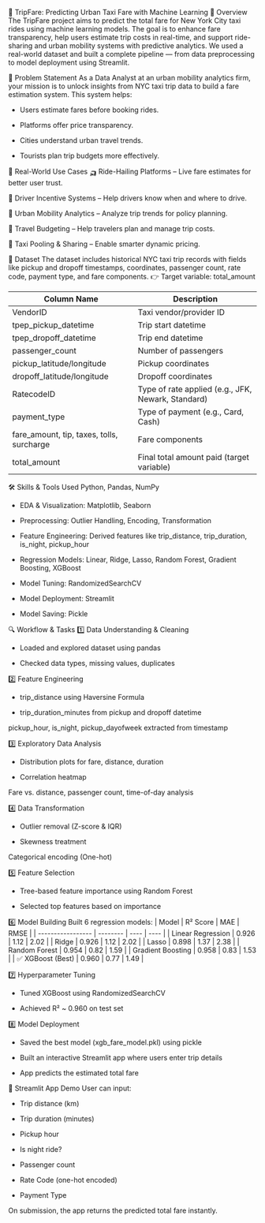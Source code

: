 🚖 TripFare: Predicting Urban Taxi Fare with Machine Learning
📌 Overview
The TripFare project aims to predict the total fare for New York City taxi rides using machine learning models. The goal is to enhance fare transparency, help users estimate trip costs in real-time, and support ride-sharing and urban mobility systems with predictive analytics. We used a real-world dataset and built a complete pipeline — from data preprocessing to model deployment using Streamlit.

🧠 Problem Statement
As a Data Analyst at an urban mobility analytics firm, your mission is to unlock insights from NYC taxi trip data to build a fare estimation system. This system helps:

* Users estimate fares before booking rides.

* Platforms offer price transparency.

* Cities understand urban travel trends.

* Tourists plan trip budgets more effectively.

🎯 Real-World Use Cases
  🛺 Ride-Hailing Platforms – Live fare estimates for better user trust.
  
  🚖 Driver Incentive Systems – Help drivers know when and where to drive.
  
  🌆 Urban Mobility Analytics – Analyze trip trends for policy planning.
  
  🧳 Travel Budgeting – Help travelers plan and manage trip costs.
  
  👥 Taxi Pooling & Sharing – Enable smarter dynamic pricing.

📂 Dataset
The dataset includes historical NYC taxi trip records with fields like pickup and dropoff timestamps, coordinates, passenger count, rate code, payment type, and fare components.
👉 Target variable: total_amount

| Column Name                                | Description                                        |
| ------------------------------------------ | -------------------------------------------------- |
| VendorID                                   | Taxi vendor/provider ID                            |
| tpep\_pickup\_datetime                     | Trip start datetime                                |
| tpep\_dropoff\_datetime                    | Trip end datetime                                  |
| passenger\_count                           | Number of passengers                               |
| pickup\_latitude/longitude                 | Pickup coordinates                                 |
| dropoff\_latitude/longitude                | Dropoff coordinates                                |
| RatecodeID                                 | Type of rate applied (e.g., JFK, Newark, Standard) |
| payment\_type                              | Type of payment (e.g., Card, Cash)                 |
| fare\_amount, tip, taxes, tolls, surcharge | Fare components                                    |
| total\_amount                              | Final total amount paid (target variable)          |

🛠️ Skills & Tools Used
Python, Pandas, NumPy

* EDA & Visualization: Matplotlib, Seaborn

* Preprocessing: Outlier Handling, Encoding, Transformation

* Feature Engineering: Derived features like trip_distance, trip_duration, is_night, pickup_hour

* Regression Models: Linear, Ridge, Lasso, Random Forest, Gradient Boosting, XGBoost

* Model Tuning: RandomizedSearchCV

* Model Deployment: Streamlit

* Model Saving: Pickle

🔍 Workflow & Tasks
1️⃣ Data Understanding & Cleaning
  * Loaded and explored dataset using pandas
  
  * Checked data types, missing values, duplicates

2️⃣ Feature Engineering
  * trip_distance using Haversine Formula
  
  * trip_duration_minutes from pickup and dropoff datetime

pickup_hour, is_night, pickup_dayofweek extracted from timestamp

3️⃣ Exploratory Data Analysis
  * Distribution plots for fare, distance, duration
  
  * Correlation heatmap

Fare vs. distance, passenger count, time-of-day analysis

4️⃣ Data Transformation
  * Outlier removal (Z-score & IQR)
  
  * Skewness treatment

Categorical encoding (One-hot)

5️⃣ Feature Selection
  * Tree-based feature importance using Random Forest
  
  * Selected top features based on importance

6️⃣ Model Building
Built 6 regression models:
| Model             | R² Score | MAE  | RMSE |
| ----------------- | -------- | ---- | ---- |
| Linear Regression | 0.926    | 1.12 | 2.02 |
| Ridge             | 0.926    | 1.12 | 2.02 |
| Lasso             | 0.898    | 1.37 | 2.38 |
| Random Forest     | 0.954    | 0.82 | 1.59 |
| Gradient Boosting | 0.958    | 0.83 | 1.53 |
| ✅ XGBoost (Best)  | 0.960    | 0.77 | 1.49 |

7️⃣ Hyperparameter Tuning
  * Tuned XGBoost using RandomizedSearchCV
  
  * Achieved R² ~ 0.960 on test set

8️⃣ Model Deployment
  * Saved the best model (xgb_fare_model.pkl) using pickle
  
  * Built an interactive Streamlit app where users enter trip details
  
  * App predicts the estimated total fare

🚀 Streamlit App Demo
User can input:

  * Trip distance (km)
  
  * Trip duration (minutes)
  
  * Pickup hour
  
  * Is night ride?
  
  * Passenger count
  
  * Rate Code (one-hot encoded)
  
  * Payment Type

On submission, the app returns the predicted total fare instantly.


